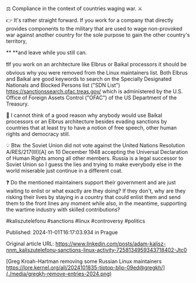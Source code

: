 ⚖️ Compliance in the context of countries waging war. ⚔️


👉 It's rather straight forward. If you work for a company that directly provides components to the military that are used to wage non-provoked war against another country for the sole purpose to gain the other country's territory, 

** **and leave while you still can.


❗If you work on an architecture like Elbrus or Baikal processors it should be obvious why you were removed from the Linux maintainers list. Both Elbrus and Baikal are good keywords to search on the Specially Designated Nationals and Blocked Persons list ("SDN List") https://sanctionssearch.ofac.treas.gov/ which is administered by the U.S. Office of Foreign Assets Control ("OFAC") of the US Department of the Treasury.


🤔 I cannot think of a good reason why anybody would use Baikal processors or an Elbrus architecture besides evading sanctions by countries that at least try to have a notion of free speech, other human rights and democracy still.


💡 Btw. the Soviet Union did not vote against the United Nations Resolution A/RES/217(III)[A] on 10 December 1948 accepting the Universal Declaration of Human Rights among all other members. Russia is a legal successor to Soviet Union so I guess the lies and trying to make everybody else in the world miserable just continue in a different coat.


❓ Do the mentioned maintainers support their government and are just waiting to enlist or what exactly are they doing? If they don't, why are they risking their lives by staying in a country that could enlist them and send them to the front lines any moment while also, in the meantime, supporting the wartime industry with skilled contributions?


#kaliszutelefonu #sanctions #linux #controversy #politics


Published: 2024-11-01T16:17:03.934 in Prague

Original article URL: https://www.linkedin.com/posts/adam-kalisz-nnm_kaliszutelefonu-sanctions-linux-activity-7258134959343718402-Jtc0

[Greg Kroah-Hartman removing some Russian Linux maintainers https://lore.kernel.org/all/2024101835-tiptop-blip-09ed@gregkh/](./media/gregkh-remove-entries-2024.png)